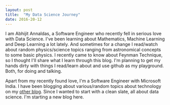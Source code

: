 ```yaml
---
layout: post
title:  "My Data Science Journey"
date: 2016-20-12
---
```


I am Abhijit Annaldas, a Software Engineer who recently fell in serious love with Data Science. I've been learning about Mathematics, Machine Learning and Deep Learning a lot lately. And sometimes for a change I read/watch about random physics/science topics ranging from astronomical concepts to some basic physics. I recently came to know about Feynman Technique, so I thought I'll share what I learn through this blog. I'm planning to get my hands dirty with things I read/learn about and use github as my playground. Both, for doing and talking.

Apart from my recently found love, I'm a Software Engineer with Microsoft India. I have been blogging about various/random topics about technology on my <a target="_blank" href="http://abhijitannaldas.com/">other blog</a>. Since I wanted to start with a clean slate, all about data science. I'm starting a new blog here.

